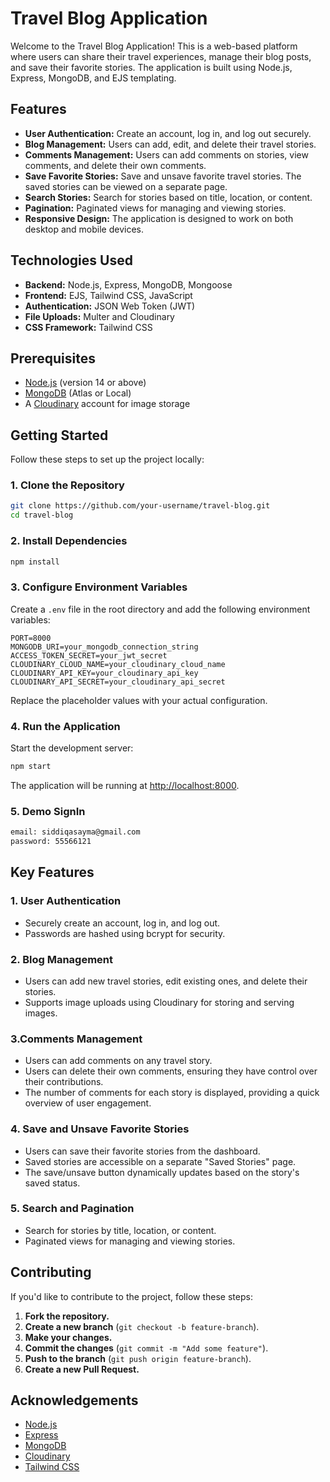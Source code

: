 # Travel Blog Application

Welcome to the Travel Blog Application! This is a web-based platform where users can share their travel experiences, manage their blog posts, and save their favorite stories. The application is built using Node.js, Express, MongoDB, and EJS templating.

## Features

- **User Authentication:** Create an account, log in, and log out securely.
- **Blog Management:** Users can add, edit, and delete their travel stories.
- **Comments Management:** Users can add comments on stories, view comments, and delete their own comments.
- **Save Favorite Stories:** Save and unsave favorite travel stories. The saved stories can be viewed on a separate page.
- **Search Stories:** Search for stories based on title, location, or content.
- **Pagination:** Paginated views for managing and viewing stories.
- **Responsive Design:** The application is designed to work on both desktop and mobile devices.

## Technologies Used

- **Backend:** Node.js, Express, MongoDB, Mongoose
- **Frontend:** EJS, Tailwind CSS, JavaScript
- **Authentication:** JSON Web Token (JWT)
- **File Uploads:** Multer and Cloudinary
- **CSS Framework:** Tailwind CSS

## Prerequisites

- [Node.js](https://nodejs.org/en/) (version 14 or above)
- [MongoDB](https://www.mongodb.com/) (Atlas or Local)
- A [Cloudinary](https://cloudinary.com/) account for image storage

## Getting Started

Follow these steps to set up the project locally:

### 1. Clone the Repository

```bash
git clone https://github.com/your-username/travel-blog.git
cd travel-blog
```

### 2. Install Dependencies

```bash
npm install
```

### 3. Configure Environment Variables

Create a `.env` file in the root directory and add the following environment variables:

```plaintext
PORT=8000
MONGODB_URI=your_mongodb_connection_string
ACCESS_TOKEN_SECRET=your_jwt_secret
CLOUDINARY_CLOUD_NAME=your_cloudinary_cloud_name
CLOUDINARY_API_KEY=your_cloudinary_api_key
CLOUDINARY_API_SECRET=your_cloudinary_api_secret
```

Replace the placeholder values with your actual configuration.

### 4. Run the Application

Start the development server:

```bash
npm start
```
The application will be running at [http://localhost:8000](http://localhost:8000).


### 5. Demo SignIn
```bash
email: siddiqasayma@gmail.com
password: 55566121
```

## Key Features

### 1. User Authentication

- Securely create an account, log in, and log out.
- Passwords are hashed using bcrypt for security.

### 2. Blog Management

- Users can add new travel stories, edit existing ones, and delete their stories.
- Supports image uploads using Cloudinary for storing and serving images.

### 3.Comments Management

- Users can add comments on any travel story.
- Users can delete their own comments, ensuring they have control over their contributions.
- The number of comments for each story is displayed, providing a quick overview of user engagement.

### 4. Save and Unsave Favorite Stories

- Users can save their favorite stories from the dashboard.
- Saved stories are accessible on a separate "Saved Stories" page.
- The save/unsave button dynamically updates based on the story's saved status.

### 5. Search and Pagination

- Search for stories by title, location, or content.
- Paginated views for managing and viewing stories.

## Contributing

If you'd like to contribute to the project, follow these steps:

1. **Fork the repository.**
2. **Create a new branch** (`git checkout -b feature-branch`).
3. **Make your changes.**
4. **Commit the changes** (`git commit -m "Add some feature"`).
5. **Push to the branch** (`git push origin feature-branch`).
6. **Create a new Pull Request.**

## Acknowledgements

- [Node.js](https://nodejs.org/)
- [Express](https://expressjs.com/)
- [MongoDB](https://www.mongodb.com/)
- [Cloudinary](https://cloudinary.com/)
- [Tailwind CSS](https://tailwindcss.com/)


